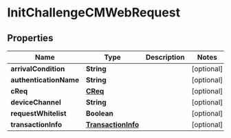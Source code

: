 
# InitChallengeCMWebRequest

## Properties
Name | Type | Description | Notes
------------ | ------------- | ------------- | -------------
**arrivalCondition** | **String** |  |  [optional]
**authenticationName** | **String** |  |  [optional]
**cReq** | [**CReq**](CReq.md) |  |  [optional]
**deviceChannel** | **String** |  |  [optional]
**requestWhitelist** | **Boolean** |  |  [optional]
**transactionInfo** | [**TransactionInfo**](TransactionInfo.md) |  |  [optional]



